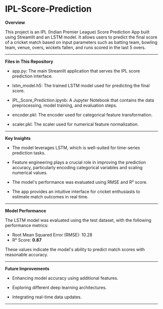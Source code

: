 # IPL-Score-Prediction

**Overview**

This project is an IPL (Indian Premier League) Score Prediction App built using Streamlit and an LSTM model. It allows users to predict the final score of a cricket match based on input parameters such as batting team, bowling team, venue, overs, wickets fallen, and runs scored in the last 5 overs.


---
**Files in This Repository**

- app.py: The main Streamlit application that serves the IPL score prediction interface.

- lstm_model.h5: The trained LSTM model used for predicting the final score.

- IPL_Score_Prediction.ipynb: A Jupyter Notebook that contains the data preprocessing, model training, and evaluation steps.

- encoder.pkl: The encoder used for categorical feature transformation.

- scaler.pkl: The scaler used for numerical feature normalization.


---
**Key Insights**

- The model leverages LSTM, which is well-suited for time-series prediction tasks.

- Feature engineering plays a crucial role in improving the prediction accuracy, particularly encoding categorical variables and scaling numerical values.

- The model's performance was evaluated using RMSE and R² score.

- The app provides an intuitive interface for cricket enthusiasts to estimate match outcomes in real time.


---
**Model Performance**

The LSTM model was evaluated using the test dataset, with the following performance metrics:

- Root Mean Squared Error (RMSE): 10.28
- R² Score: **0.87**

These values indicate the model's ability to predict match scores with reasonable accuracy.

---
**Future Improvements**

- Enhancing model accuracy using additional features.

- Exploring different deep learning architectures.

- Integrating real-time data updates.

---
